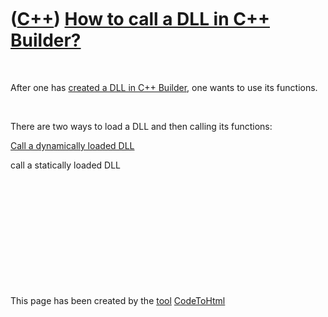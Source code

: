 



 

 

 

 

 

([C++](Cpp.htm)) [How to call a DLL in C++ Builder?](CppBuilderCallDll.htm)
===========================================================================

 

After one has [created a DLL in C++ Builder](CppBuilderCreateDll.htm),
one wants to use its functions.

 

There are two ways to load a DLL and then calling its functions:

[Call a dynamically loaded DLL](CppBuilderCallDllDynamic.htm)

call a statically loaded DLL

 

 

 

 

 





 




This page has been created by the [tool](Tools.htm)
[CodeToHtml](ToolCodeToHtml.htm)
